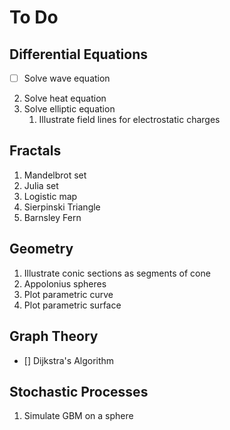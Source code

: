 # To Do

## Differential Equations
- [ ] Solve wave equation
2. Solve heat equation
3. Solve elliptic equation
    1. Illustrate field lines for electrostatic charges
   
## Fractals
1. Mandelbrot set
2. Julia set
3. Logistic map
4. Sierpinski Triangle
5. Barnsley Fern

## Geometry
1. Illustrate conic sections as segments of cone
2. Appolonius spheres
3. Plot parametric curve
4. Plot parametric surface

## Graph Theory
- [] Dijkstra's Algorithm

## Stochastic Processes
1. Simulate GBM on a sphere

